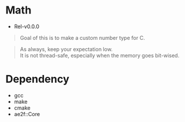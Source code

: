 # Math
- Rel-v0.0.0

> Goal of this is to make a custom number type for C.

> As always, keep your expectation low.  
> It is not thread-safe, especially when the memory goes bit-wised.

# Dependency
- gcc
- make
- cmake
- ae2f::Core
